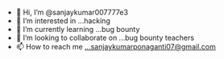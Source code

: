 - 👋 Hi, I’m @sanjaykumar007777e3
- 👀 I’m interested in ...hacking
- 🌱 I’m currently learning ...bug bounty
- 💞️ I’m looking to collaborate on ...bug bounty teachers
- 📫 How to reach me ...sanjaykumarponaganti07@gmail.com

<!---
sanjaykumar007777e3/sanjaykumar007777e3 is a ✨ special ✨ repository because its `README.md` (this file) appears on your GitHub profile.
You can click the Preview link to take a look at your changes.
--->
